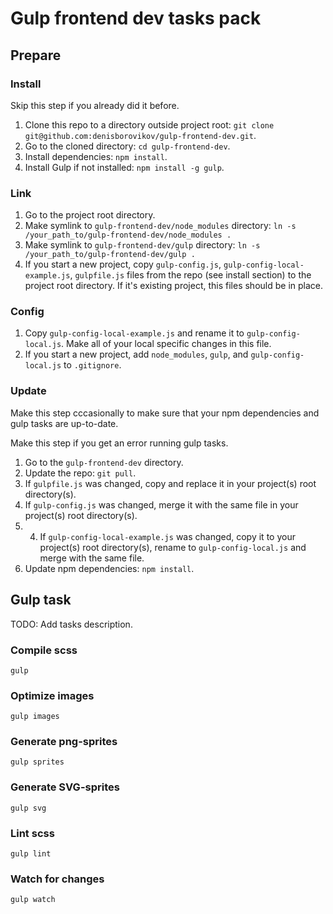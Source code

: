 # Gulp frontend dev tasks pack

## Prepare

### Install

Skip this step if you already did it before.

1. Clone this repo to a directory outside project root: `git clone git@github.com:denisborovikov/gulp-frontend-dev.git`.
2. Go to the cloned directory: `cd gulp-frontend-dev`.
3. Install dependencies: `npm install`.
4. Install Gulp if not installed: `npm install -g gulp`.


### Link

1. Go to the project root directory.
2. Make symlink to `gulp-frontend-dev/node_modules` directory: `ln -s /your_path_to/gulp-frontend-dev/node_modules .`
3. Make symlink to `gulp-frontend-dev/gulp` directory: `ln -s /your_path_to/gulp-frontend-dev/gulp .`
4. If you start a new project, copy `gulp-config.js`, `gulp-config-local-example.js`, `gulpfile.js` files from the repo (see install section) to the project root directory. If it's existing project, this files should be in place.


### Config

1. Copy `gulp-config-local-example.js` and rename it to `gulp-config-local.js`. Make all of your local specific changes in this file.
2. If you start a new project, add `node_modules`, `gulp`, and `gulp-config-local.js` to `.gitignore`.


### Update

Make this step cccasionally to make sure that your npm dependencies and gulp tasks are up-to-date.

Make this step if you get an error running gulp tasks.

1. Go to the `gulp-frontend-dev` directory.
2. Update the repo: `git pull`.
3. If `gulpfile.js` was changed, copy and replace it in your project(s) root directory(s).
4. If `gulp-config.js` was changed, merge it with the same file in your project(s) root directory(s).
5. 4. If `gulp-config-local-example.js` was changed, copy it to your project(s) root directory(s), rename to `gulp-config-local.js` and merge with the same file.
6. Update npm dependencies: `npm install`.


## Gulp task

TODO: Add tasks description.


### Compile scss

`gulp`

### Optimize images

`gulp images`

### Generate png-sprites

`gulp sprites`

### Generate SVG-sprites

`gulp svg`

### Lint scss

`gulp lint`

### Watch for changes

`gulp watch`